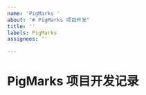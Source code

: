 ```yaml
---
name: 'PigMarks '
about: "# PigMarks 项目开发"
title: ''
labels: PigMarks
assignees: ''

---
```


# PigMarks 项目开发记录
